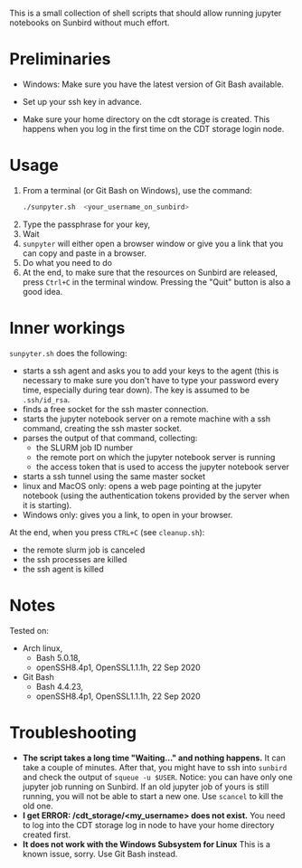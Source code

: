 This is a small collection of shell scripts that should allow running
jupyter notebooks on Sunbird without much effort.

# Preliminaries
- Windows: Make sure you have 
  the latest version of Git Bash 
  available.
  
- Set up your ssh key in advance. 

- Make sure your home directory on the cdt storage is created. 
  This happens when you log in the first time on the CDT storage login node. 
  
# Usage

1. From a terminal (or Git Bash on Windows),
   use the command:
   ```bash
   ./sunpyter.sh  <your_username_on_sunbird>
   ```
2. Type the passphrase for your key,
3. Wait
4. `sunpyter` will 
   either open a browser window 
   or give you a link 
   that you can copy and paste in a browser.
5. Do what you need to do 
6. At the end, 
   to make sure that 
   the resources on Sunbird are released,
   press `Ctrl+C` in the terminal window.
   Pressing the "Quit" button is also a good idea.
   

# Inner workings
`sunpyter.sh` does the following:
- starts a ssh agent and asks you to add your keys to the agent
  (this is necessary to make sure 
  you don't have to type your password 
  every time, especially during tear down).
  The key is assumed to be `.ssh/id_rsa`.
- finds a free socket for the ssh master connection.
- starts the jupyter notebook server on a remote machine with a ssh command, creating the ssh master socket.
- parses the output of that command, collecting:
  * the SLURM job ID number
  * the remote port on which the jupyter notebook server is running
  * the access token that is used to access the jupyter notebook server
- starts a ssh tunnel using the same master socket
- linux and MacOS only: opens a web page 
  pointing at the jupyter notebook 
  (using the authentication tokens provided by the server when it is starting).
- Windows only: gives you a link,
  to open in your browser.

At the end, when you press `CTRL+C` (see `cleanup.sh`):
- the remote slurm job is canceled
- the ssh processes are killed 
- the ssh agent is killed

# Notes
Tested on:
- Arch linux,
  - Bash 5.0.18, 
  - openSSH8.4p1, OpenSSL1.1.1h, 22 Sep 2020
- Git Bash
  - Bash 4.4.23, 
  - openSSH8.4p1, OpenSSL1.1.1h, 22 Sep 2020
   
# Troubleshooting
  * **The script takes a long time "Waiting..." and nothing happens.**
    It can take a couple of minutes. 
    After that, you might have to ssh into `sunbird` 
    and check the output of `squeue -u $USER`.
    Notice: you can have only one jupyter job running on Sunbird.
    If an old jupyter job of yours is still running, 
    you will not be able to start a new one. 
    Use `scancel` to kill the old one.
  * **I get ERROR: /cdt_storage/<my_username> does not exist.**
    You need to log into the CDT storage log in node 
    to have your home directory created first.
  * **It does not work with the Windows Subsystem for Linux**
    This is a known issue, sorry. 
    Use Git Bash instead.
